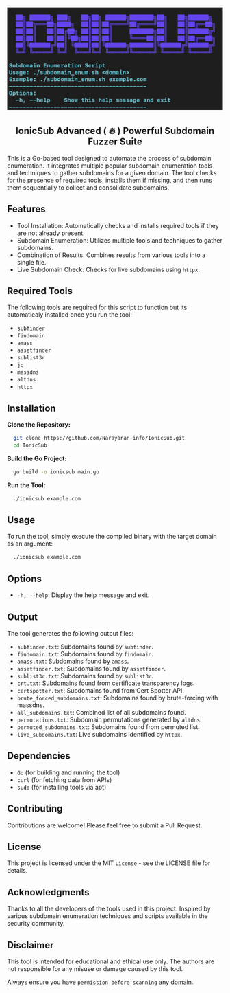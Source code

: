 <h1 align="center">
  <a href="https://github.com/Narayanan-info/IonicSub/"><img src="assets/image-1.png" alt="Assets"></a>
</h1>

<h2 align="center">IonicSub Advanced ( 🔥 ) Powerful Subdomain Fuzzer Suite</h2>


This is a Go-based tool designed to automate the process of subdomain enumeration. It integrates multiple popular subdomain enumeration tools and techniques to gather subdomains for a given domain. The tool checks for the presence of required tools, installs them if missing, and then runs them sequentially to collect and consolidate subdomains.

## Features

- Tool Installation: Automatically checks and installs required tools if they are not already present.
- Subdomain Enumeration: Utilizes multiple tools and techniques to gather subdomains.
- Combination of Results: Combines results from various tools into a single file.
- Live Subdomain Check: Checks for live subdomains using `httpx`.

## Required Tools

The following tools are required for this script to function but its automaticaly installed once you run the tool:

- `subfinder`
- `findomain`
- `amass`
- `assetfinder`
- `sublist3r`
- `jq`
- `massdns`
- `altdns`
- `httpx`

## Installation

**Clone the Repository:**

```bash
  git clone https://github.com/Narayanan-info/IonicSub.git
  cd IonicSub
```

**Build the Go Project:**

```bash
  go build -o ionicsub main.go
```

**Run the Tool:**

```bash
  ./ionicsub example.com
```

## Usage

To run the tool, simply execute the compiled binary with the target domain as an argument:

```bash
  ./ionicsub example.com
```

## Options

- `-h, --help`: Display the help message and exit.

## Output

The tool generates the following output files:

- `subfinder.txt`: Subdomains found by `subfinder`.
- `findomain.txt`: Subdomains found by `findomain`.
- `amass.txt`: Subdomains found by `amass`.
- `assetfinder.txt`: Subdomains found by `assetfinder`.
- `sublist3r.txt`: Subdomains found by `sublist3r`.
- `crt.txt`: Subdomains found from certificate transparency logs.
- `certspotter.txt`: Subdomains found from Cert Spotter API.
- `brute_forced_subdomains.txt`: Subdomains found by brute-forcing with massdns.
- `all_subdomains.txt`: Combined list of all subdomains found.
- `permutations.txt`: Subdomain permutations generated by `altdns`.
- `permuted_subdomains.txt`: Subdomains found from permuted list.
- `live_subdomains.txt`: Live subdomains identified by `httpx`.

## Dependencies

- `Go` (for building and running the tool)
- `curl` (for fetching data from APIs)
- `sudo` (for installing tools via apt)

## Contributing

Contributions are welcome! Please feel free to submit a Pull Request.

## License

This project is licensed under the MIT `License` - see the LICENSE file for details.

## Acknowledgments

Thanks to all the developers of the tools used in this project.
Inspired by various subdomain enumeration techniques and scripts available in the security community.

## Disclaimer

This tool is intended for educational and ethical use only. The authors are not responsible for any misuse or damage caused by this tool. 

Always ensure you have `permission before scanning` any domain.